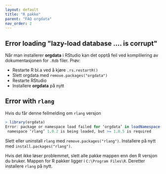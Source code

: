```yaml
---
layout: default
title: "R pakke"
parent: "FAQ orgdata"
nav_order: 2  
---
```


## Error loading "lazy-load database .... is corrupt"

Når man installerer **orgdata** i RStudio kan det opptå feil ved komplilering av dokumentasjonen for `.Rdb` filer. Prøv:
- Restarte R bl.a ved å kjøre `.rs.restartR()`
- Slett orgdata med `remove.packages("orgdata")`
- Restarte RStudio
- Installere **orgdata** på nytt

## Error with `rlang`

Hvis du får denne feilmelding om `rlang` versjon

```r
> library(orgdata)
Error: package or namespace load failed for ‘orgdata’ in loadNamespace(i, c(lib.loc, .libPaths()), versionCheck = vI[[i]]):
 namespace ‘rlang’ 1.0.2 is being loaded, but >= 1.0.5 is required
```

Slett eller uninstall `rlang` med `remove.packages("rlang")`.
Installere på nytt med `install.packages("rlang")`.

Hvis det ikke løser problemmet, slett alle pakke mappen enn den R versjon du bruker. Mappen for R pakker ligger i `C:\Program Files\R`. Deretter installere `rlang` på nytt.

